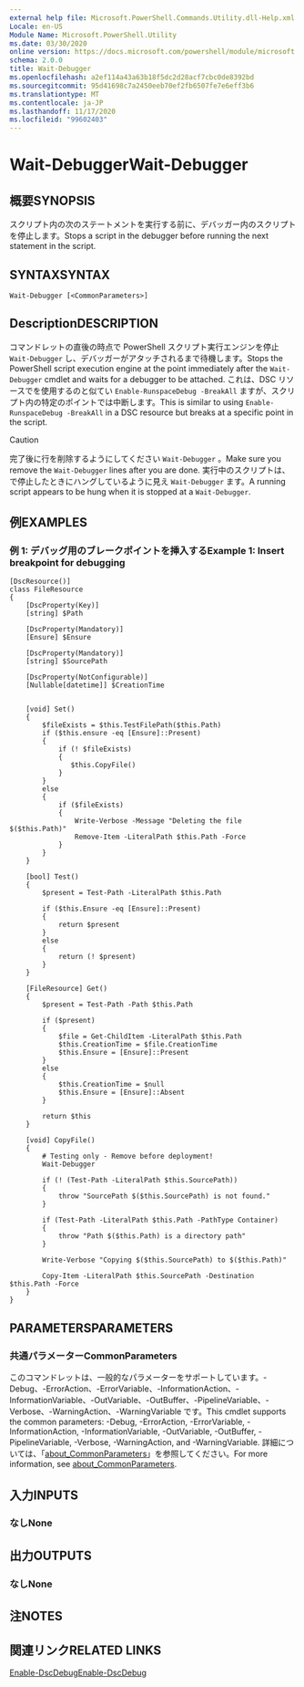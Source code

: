```yaml
---
external help file: Microsoft.PowerShell.Commands.Utility.dll-Help.xml
Locale: en-US
Module Name: Microsoft.PowerShell.Utility
ms.date: 03/30/2020
online version: https://docs.microsoft.com/powershell/module/microsoft.powershell.utility/wait-debugger?view=powershell-7.2&WT.mc_id=ps-gethelp
schema: 2.0.0
title: Wait-Debugger
ms.openlocfilehash: a2ef114a43a63b18f5dc2d28acf7cbc0de8392bd
ms.sourcegitcommit: 95d41698c7a2450eeb70ef2fb6507fe7e6eff3b6
ms.translationtype: MT
ms.contentlocale: ja-JP
ms.lasthandoff: 11/17/2020
ms.locfileid: "99602403"
---
```

# <span data-ttu-id="2e061-102">Wait-Debugger</span><span class="sxs-lookup"><span data-stu-id="2e061-102">Wait-Debugger</span></span>

## <span data-ttu-id="2e061-103">概要</span><span class="sxs-lookup"><span data-stu-id="2e061-103">SYNOPSIS</span></span>
<span data-ttu-id="2e061-104">スクリプト内の次のステートメントを実行する前に、デバッガー内のスクリプトを停止します。</span><span class="sxs-lookup"><span data-stu-id="2e061-104">Stops a script in the debugger before running the next statement in the script.</span></span>

## <span data-ttu-id="2e061-105">SYNTAX</span><span class="sxs-lookup"><span data-stu-id="2e061-105">SYNTAX</span></span>

```
Wait-Debugger [<CommonParameters>]
```

## <span data-ttu-id="2e061-106">Description</span><span class="sxs-lookup"><span data-stu-id="2e061-106">DESCRIPTION</span></span>

<span data-ttu-id="2e061-107">コマンドレットの直後の時点で PowerShell スクリプト実行エンジンを停止 `Wait-Debugger` し、デバッガーがアタッチされるまで待機します。</span><span class="sxs-lookup"><span data-stu-id="2e061-107">Stops the PowerShell script execution engine at the point immediately after the `Wait-Debugger` cmdlet and waits for a debugger to be attached.</span></span> <span data-ttu-id="2e061-108">これは、DSC リソースでを使用するのと似てい `Enable-RunspaceDebug -BreakAll` ますが、スクリプト内の特定のポイントでは中断します。</span><span class="sxs-lookup"><span data-stu-id="2e061-108">This is similar to using `Enable-RunspaceDebug -BreakAll` in a DSC resource but breaks at a specific point in the script.</span></span>

> [!CAUTION]
> <span data-ttu-id="2e061-109">完了後に行を削除するようにしてください `Wait-Debugger` 。</span><span class="sxs-lookup"><span data-stu-id="2e061-109">Make sure you remove the `Wait-Debugger` lines after you are done.</span></span> <span data-ttu-id="2e061-110">実行中のスクリプトは、で停止したときにハングしているように見え `Wait-Debugger` ます。</span><span class="sxs-lookup"><span data-stu-id="2e061-110">A running script appears to be hung when it is stopped at a `Wait-Debugger`.</span></span>

## <span data-ttu-id="2e061-111">例</span><span class="sxs-lookup"><span data-stu-id="2e061-111">EXAMPLES</span></span>

### <span data-ttu-id="2e061-112">例 1: デバッグ用のブレークポイントを挿入する</span><span class="sxs-lookup"><span data-stu-id="2e061-112">Example 1: Insert breakpoint for debugging</span></span>

```
[DscResource()]
class FileResource
{
    [DscProperty(Key)]
    [string] $Path

    [DscProperty(Mandatory)]
    [Ensure] $Ensure

    [DscProperty(Mandatory)]
    [string] $SourcePath

    [DscProperty(NotConfigurable)]
    [Nullable[datetime]] $CreationTime


    [void] Set()
    {
        $fileExists = $this.TestFilePath($this.Path)
        if ($this.ensure -eq [Ensure]::Present)
        {
            if (! $fileExists)
            {
               $this.CopyFile()
            }
        }
        else
        {
            if ($fileExists)
            {
                Write-Verbose -Message "Deleting the file $($this.Path)"
                Remove-Item -LiteralPath $this.Path -Force
            }
        }
    }

    [bool] Test()
    {
        $present = Test-Path -LiteralPath $this.Path

        if ($this.Ensure -eq [Ensure]::Present)
        {
            return $present
        }
        else
        {
            return (! $present)
        }
    }

    [FileResource] Get()
    {
        $present = Test-Path -Path $this.Path

        if ($present)
        {
            $file = Get-ChildItem -LiteralPath $this.Path
            $this.CreationTime = $file.CreationTime
            $this.Ensure = [Ensure]::Present
        }
        else
        {
            $this.CreationTime = $null
            $this.Ensure = [Ensure]::Absent
        }

        return $this
    }

    [void] CopyFile()
    {
        # Testing only - Remove before deployment!
        Wait-Debugger

        if (! (Test-Path -LiteralPath $this.SourcePath))
        {
            throw "SourcePath $($this.SourcePath) is not found."
        }

        if (Test-Path -LiteralPath $this.Path -PathType Container)
        {
            throw "Path $($this.Path) is a directory path"
        }

        Write-Verbose "Copying $($this.SourcePath) to $($this.Path)"

        Copy-Item -LiteralPath $this.SourcePath -Destination $this.Path -Force
    }
}
```

## <span data-ttu-id="2e061-113">PARAMETERS</span><span class="sxs-lookup"><span data-stu-id="2e061-113">PARAMETERS</span></span>

### <span data-ttu-id="2e061-114">共通パラメーター</span><span class="sxs-lookup"><span data-stu-id="2e061-114">CommonParameters</span></span>

<span data-ttu-id="2e061-115">このコマンドレットは、一般的なパラメーターをサポートしています。-Debug、-ErrorAction、-ErrorVariable、-InformationAction、-InformationVariable、-OutVariable、-OutBuffer、-PipelineVariable、-Verbose、-WarningAction、-WarningVariable です。</span><span class="sxs-lookup"><span data-stu-id="2e061-115">This cmdlet supports the common parameters: -Debug, -ErrorAction, -ErrorVariable, -InformationAction, -InformationVariable, -OutVariable, -OutBuffer, -PipelineVariable, -Verbose, -WarningAction, and -WarningVariable.</span></span> <span data-ttu-id="2e061-116">詳細については、「[about_CommonParameters](../Microsoft.PowerShell.Core/About/about_CommonParameters.md)」を参照してください。</span><span class="sxs-lookup"><span data-stu-id="2e061-116">For more information, see [about_CommonParameters](../Microsoft.PowerShell.Core/About/about_CommonParameters.md).</span></span>

## <span data-ttu-id="2e061-117">入力</span><span class="sxs-lookup"><span data-stu-id="2e061-117">INPUTS</span></span>

### <span data-ttu-id="2e061-118">なし</span><span class="sxs-lookup"><span data-stu-id="2e061-118">None</span></span>

## <span data-ttu-id="2e061-119">出力</span><span class="sxs-lookup"><span data-stu-id="2e061-119">OUTPUTS</span></span>

### <span data-ttu-id="2e061-120">なし</span><span class="sxs-lookup"><span data-stu-id="2e061-120">None</span></span>

## <span data-ttu-id="2e061-121">注</span><span class="sxs-lookup"><span data-stu-id="2e061-121">NOTES</span></span>

## <span data-ttu-id="2e061-122">関連リンク</span><span class="sxs-lookup"><span data-stu-id="2e061-122">RELATED LINKS</span></span>

[<span data-ttu-id="2e061-123">Enable-DscDebug</span><span class="sxs-lookup"><span data-stu-id="2e061-123">Enable-DscDebug</span></span>](/powershell/module/PSDesiredStateConfiguration/Enable-DscDebug)

